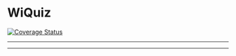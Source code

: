 # WiQuiz
[![Coverage Status](https://coveralls.io/repos/github/AccelerateX-org/WiQuiz/badge.svg?branch=build-delivery)](https://coveralls.io/github/AccelerateX-org/WiQuiz?branch=build-delivery)

---
---
